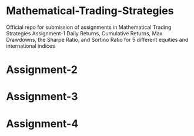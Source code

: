 # Mathematical-Trading-Strategies
Official repo for submission of assignments in Mathematical Trading Strategies
Assignment-1
Daily Returns, Cumulative Returns, Max Drawdowns, the Sharpe Ratio, and Sortino Ratio for 5 different equities and international indices
# Assignment-2

# Assignment-3

# Assignment-4
